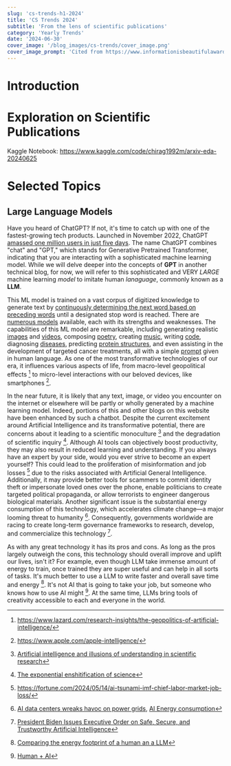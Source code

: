 ```yaml
---
slug: 'cs-trends-h1-2024'
title: 'CS Trends 2024'
subtitle: 'From the lens of scientific publications'
category: 'Yearly Trends'
date: '2024-06-30'
cover_image: '/blog_images/cs-trends/cover_image.png'
cover_image_prompt: 'Cited from https://www.informationisbeautifulawards.com/showcase/2333-map-of-computer-science'
---
```


# Introduction

# Exploration on Scientific Publications

Kaggle Notebook: https://www.kaggle.com/code/chirag1992m/arxiv-eda-20240625

# Selected Topics

## Large Language Models

Have you heard of ChatGPT? If not, it's time to catch up with one of the fastest-growing tech products. Launched in November 2022, ChatGPT [amassed one million users in just five days](https://explodingtopics.com/blog/chatgpt-users). The name ChatGPT combines "chat" and "GPT," which stands for Generative Pretrained Transformer, indicating that you are interacting with a sophisticated machine learning model. While we will delve deeper into the concepts of **GPT** in another technical blog, for now, we will refer to this sophisticated and VERY _LARGE_ machine learning _model_ to imitate human _lanaguage_, commonly known as a **LLM**.

This ML model is trained on a vast corpus of digitized knowledge to generate text by [continuously determining the next word based on preceding words](https://en.wikipedia.org/wiki/Autoregressive_model) until a designated stop word is reached. There are [numerous models](https://huggingface.co/spaces/lmsys/chatbot-arena-leaderboard) available, each with its strengths and weaknesses. The capabilities of this ML model are remarkable, including generating realistic [images](https://www.midjourney.com/home) and [videos](https://lumalabs.ai/dream-machine), composing [poetry](https://lil.law.harvard.edu/blog/2022/12/20/chatgpt-poems-and-secrets/), creating [music](https://suno.com/), writing [code](https://github.com/features/copilot), diagnosing [diseases](https://arxiv.org/pdf/2312.00164), predicting [protein structures](https://www.ncbi.nlm.nih.gov/pmc/articles/PMC10410766/), and even assisting in the development of targeted cancer treatments, all with a simple [prompt](https://en.wikipedia.org/wiki/Prompt_engineering) given in human language. As one of the most transformative technologies of our era, it influences various aspects of life, from macro-level geopolitical effects [^2] to micro-level interactions with our beloved devices, like smartphones [^3].

[^2]: https://www.lazard.com/research-insights/the-geopolitics-of-artificial-intelligence/
[^3]: https://www.apple.com/apple-intelligence/

In the near future, it is likely that any text, image, or video you encounter on the internet or elsewhere will be partly or wholly generated by a machine learning model. Indeed, portions of this and other blogs on this website have been enhanced by such a chatbot. Despite the current excitement around Artificial Intelligence and its transformative potential, there are concerns about it leading to a scientific monoculture [^4] and the degradation of scientific inquiry [^5]. Although AI tools can objectively boost productivity, they may also result in reduced learning and understanding. If you always have an expert by your side, would you ever strive to become an expert yourself? This could lead to the proliferation of misinformation and job losses [^6] due to the risks associated with Artificial General Intelligence. Additionally, it may provide better tools for scammers to commit identity theft or impersonate loved ones over the phone, enable politicians to create targeted political propaganda, or allow terrorists to engineer dangerous biological materials. Another significant issue is the substantial energy consumption of this technology, which accelerates climate change—a major looming threat to humanity [^7]. Consequently, governments worldwide are racing to create long-term governance frameworks to research, develop, and commercialize this technology [^8].

[^4]: [Artificial intelligence and illusions of understanding in scientific research](https://www.nature.com/articles/s41586-024-07146-0)
[^5]: [The exponential enshitification of science](https://garymarcus.substack.com/p/the-exponential-enshittification)
[^6]: https://fortune.com/2024/05/14/ai-tsunami-imf-chief-labor-market-job-loss/
[^7]: [AI data centers wreaks havoc on power grids](https://www.bloomberg.com/graphics/2024-ai-data-centers-power-grids/), [AI Energy consumption](https://spectrum.ieee.org/ai-energy-consumption)
[^8]: [President Biden Issues Executive Order on Safe, Secure, and Trustworthy Artificial Intelligence](https://www.whitehouse.gov/briefing-room/statements-releases/2023/10/30/fact-sheet-president-biden-issues-executive-order-on-safe-secure-and-trustworthy-artificial-intelligence/)

As with any great technology it has its pros and cons. As long as the pros largely outweigh the cons, this technology should overall improve and uplift our lives, isn't it? For example, even though LLM take immense amount of energy to train, once trained they are super useful and can help in all sorts of tasks. It's much better to use a LLM to write faster and overall save time and energy [^9]. It's not AI that is going to take your job, but someone who knows how to use AI might [^10]. At the same time, LLMs bring tools of creativity accessible to each and everyone in the world.

[^9]: [Comparing the energy footprint of a human an a LLM](https://cacm.acm.org/blogcacm/the-energy-footprint-of-humans-and-large-language-models/)
[^10]: [Human + AI](https://www.businessinsider.com/ai-wont-take-your-job-someone-who-uses-it-might-2023-5)
